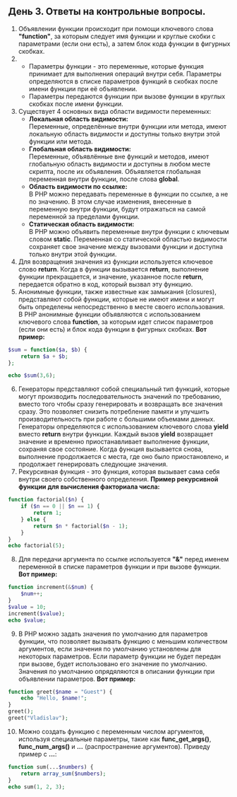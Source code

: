 ## День 3. Ответы на контрольные вопросы.
1. Объявлении функции происходит при помощи ключевого слова **"function"**, за которым следует имя функции и круглые скобки с параметрами (если они есть), а затем блок кода функции в фигурных скобках.
2. - Параметры функции - это переменные, которые функция принимает для выполнения операций внутри себя. Параметры определяются в списке параметров функций в скобках после имени функции при её объявлении. 
    - Параметры передаются функции при вызове функции в круглых скобках после имени функции.
3. Существует 4 основных вида области видимости переменных:
    - **Локальная область видимости:**<br>
    Переменные, определённые внутри функции или метода, имеют локальную область видимости и доступны только внутри этой функции или метода.
    - **Глобальная область видимости:**<br>
    Переменные, объявлённые вне функций и методов, имеют глобальную область видимости и доступны в любом месте скрипта, после их объявления. Объявляется глобальная переменная внутри функции, после слова **global**.
    - **Область видимости по ссылке:**<br>
    В PHP можно передавать переменные в функции по ссылке, а не по значению. В этом случае изменения, внесенные в переменную внутри функции, будут отражаться на самой переменной за пределами функции.
    - **Статическая область видимости:**<br>
    В PHP можно объявить переменные внутри функции с ключевым словом **static**. Переменная со статической областью видимости сохраняет свое значение между вызовами функции и доступна только внутри этой функции.
4. Для возвращения значения из функции используется ключевое слово **return**. Когда в функции вызывается **return**, выполнение функции прекращается, и значение, указанное после **return**, передается обратно в код, который вызвал эту функцию.
5. Анонимные функции, также известные как замыкания (closures), представляют собой функции, которые не имеют имени и могут быть определены непосредственно в месте своего использования. В PHP анонимные функции объявляются с использованием ключевого слова **function**, за которым идет список параметров (если они есть) и блок кода функции в фигурных скобках. **Вот пример:**<br>
```php
$sum = function($a, $b) {
    return $a + $b;
};

echo $sum(3,6);
```
6. Генераторы представляют собой специальный тип функций, которые могут производить последовательность значений по требованию, вместо того чтобы сразу генерировать и возвращать все значения сразу. Это позволяет снизить потребление памяти и улучшить производительность при работе с большими объемами данных.
Генераторы определяются с использованием ключевого слова **yield** вместо **return** внутри функции. Каждый вызов **yield** возвращает значение и временно приостанавливает выполнение функции, сохраняя свое состояние. Когда функция вызывается снова, выполнение продолжается с места, где оно было приостановлено, и продолжает генерировать следующие значения.
7. Рекурсивная функция - это функция, которая вызывает сама себя внутри своего собственного определения. 
**Пример рекурсивной функции для вычисления факториала числа:**<br>
```php
function factorial($n) {
    if ($n == 0 || $n == 1) {
        return 1;
    } else {
        return $n * factorial($n - 1);
    }
}
echo factorial(5);
```
8. Для передачи аргумента по ссылке используется **"&"** перед именем переменной в списке параметров функции и при вызове функции. **Вот пример:**
```php
function increment(&$num) {
    $num++;
}
$value = 10;
increment($value);
echo $value;
```
9. В PHP можно задать значения по умолчанию для параметров функции, что позволяет вызывать функцию с меньшим количеством аргументов, если значения по умолчанию установлены для некоторых параметров. Если параметр функции не будет передан при вызове, будет использовано его значение по умолчанию.
Значения по умолчанию опрядяляются в описании функции при объявлении параметров. **Вот пример:**<br>
```php
function greet($name = "Guest") {
    echo "Hello, $name!";
}
greet();
greet("Vladislav");
```
10. Можно создать функцию с переменным числом аргументов, используя специальные параметры, такие как **func_get_args()**, **func_num_args()** и **...** (распространение аргументов). Приведу пример с **...**:
```php
function sum(...$numbers) {
    return array_sum($numbers);
}
echo sum(1, 2, 3);
```